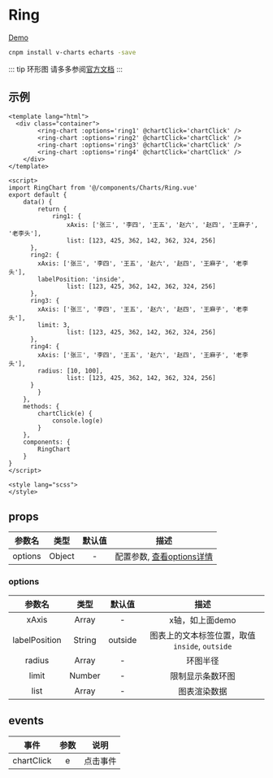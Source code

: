 # Ring
[Demo](http://watasi.gitee.io/infozx_api/dist/#/ring)

```bash
cnpm install v-charts echarts -save
```

::: tip 环形图
请多多参阅[官方文档](https://v-charts.js.org/#/)
:::

## 示例
```vue{11}
<template lang="html">
  <div class="container">
		<ring-chart :options='ring1' @chartClick='chartClick' />
		<ring-chart :options='ring2' @chartClick='chartClick' />
		<ring-chart :options='ring3' @chartClick='chartClick' />
		<ring-chart :options='ring4' @chartClick='chartClick' />
	</div>
</template>

<script>
import RingChart from '@/components/Charts/Ring.vue'
export default {
	data() {
		return {
			ring1: {
				xAxis: ['张三', '李四', '王五', '赵六', '赵四', '王麻子', '老李头'],
				list: [123, 425, 362, 142, 362, 324, 256]
      },
      ring2: {
        xAxis: ['张三', '李四', '王五', '赵六', '赵四', '王麻子', '老李头'],
        labelPosition: 'inside',
				list: [123, 425, 362, 142, 362, 324, 256]
      },
      ring3: {
        xAxis: ['张三', '李四', '王五', '赵六', '赵四', '王麻子', '老李头'],
        limit: 3,
				list: [123, 425, 362, 142, 362, 324, 256]
      },
      ring4: {
        xAxis: ['张三', '李四', '王五', '赵六', '赵四', '王麻子', '老李头'],
        radius: [10, 100],
				list: [123, 425, 362, 142, 362, 324, 256]
      }
		}
	},
	methods: {
		chartClick(e) {
			console.log(e)
		}
	},
	components: {
		RingChart
	}
}
</script>

<style lang="scss">
</style>
```

## props
|参数名|类型|默认值|描述|
|:---:|:---:|:---:|:---:|
|options|Object|-|配置参数, [查看options详情](#options)|

### options
|参数名|类型|默认值|描述|
|:---:|:---:|:---:|:---:|
|xAxis|Array|-|x轴，如上面demo|
|labelPosition|String|outside|图表上的文本标签位置，取值`inside`, `outside`|
|radius|Array|-|环图半径|
|limit|Number|-|限制显示条数环图|
|list|Array|-|图表渲染数据|

## events
|事件|参数|说明|
|:---:|:---:|:---:|
|chartClick|e|点击事件|